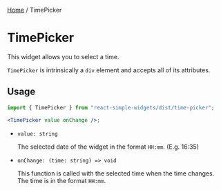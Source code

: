 [Home](../../../README.md) / TimePicker

# TimePicker

This widget allows you to select a time.

`TimePicker` is intrinsically a `div` element and accepts all of its attributes.

## Usage

```jsx
import { TimePicker } from "react-simple-widgets/dist/time-picker";

<TimePicker value onChange />;
```

- `value: string`

  The selected date of the widget in the format `HH:mm`. (E.g. 16:35)

- `onChange: (time: string) => void`

  This function is called with the selected time when the time changes. The time is in the format `HH:mm`.
